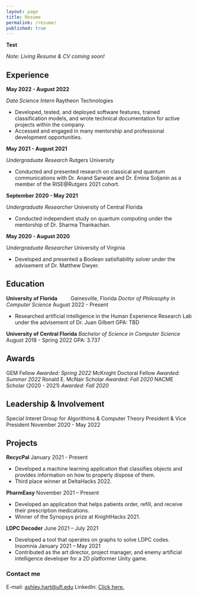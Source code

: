 ```yaml
---
layout: page
title: Resume
permalink: /resume/
published: true
---
```


**Test**

<!--
<object data="ashley-hart.github.io/assets/pdf/Resume_Website_Ver.pdf" type="application/pdf" width="750px" height="750px">
    <embed src="ashley-hart.github.io/assets/pdf/Resume_Website_Ver.pdf" type="application/pdf">
        <p>This browser does not support PDFs. Please download the PDF to view it: 
          <a href="ashley-hart.github.io/assets/pdf/Resume_Website_Ver.pdf">Download PDF</a>
  		</p>
</object>
-->

<!--
<object data="http://ashley-hart.github.io\assets\pdf\Resume_Website_Ver.pdf" type="application\pdf" width="100%" height="100%">
    <embed src="http://ashley-hart.github.io\assets\pdf\Resume_Website_Ver.pdf">
</object>
-->

*Note: Living Resume & CV coming soon!*

## Experience
**May 2022 - August 2022**

*Data Science Intern*					Raytheon Technologies

- Developed, tested, and deployed software features, trained classification models, and wrote technical documentation for active projects within the company.
- Accessed and engaged in many mentorship and professional development opportunities.

**May 2021 - August 2021**

*Undergraduate Research*                     Rutgers University

- Conducted and presented research on classical and quantum communications with Dr. Anand Sarwate and Dr. Emina Soljanin as a member of the RISE@Rutgers
2021 cohort.

**September 2020 - May 2021**

*Undergraduate Researcher*				University of Central Florida

- Conducted independent study on quantum computing under the mentorship of Dr. Sharma Thankachan.

**May 2020 - August 2020**

*Undergraduate Researcher*				University of Virginia

- Developed and presented a Boolean satisfiability solver under the advisement of Dr. Matthew Dwyer.

## Education

**University of Florida** &emsp;&emsp;			Gainesville, Florida
*Doctor of Philosophy in Computer Science*			August 2022 - Present
- Researched artificial intelligence in the Human Experience Research Lab under the advisement of Dr. Juan Gilbert
GPA: TBD

**University of Central Florida**
*Bachelor of Science in Computer Science*			August 2018 - Spring 2022
GPA: 3.737

## Awards
GEM Fellow 							*Awarded: Spring 2022*
McKnight Doctoral Fellow			*Awarded: Summer 2022*
Ronald E. McNair Scholar 			*Awarded: Fall 2020*
NACME Scholar (2020 - 2021)			*Awarded: Fall 2020*

## Leadership & Involvement 
Special Interet Group for Algorithims & Computer Theory
President & Vice President				November 2020 - May 2022

## Projects 
**RecycPal**							January 2021 - Present
- Developed a machine learning application that classifies objects and provides
information on how to properly dispose of them.
- Third place winner at DeltaHacks 2022.

**PharmEasy**							November 2021 – Present
- Developed an application that helps patients order, refill, and receive their
prescription medications.
- Winner of the Synopsys prize at KnightHacks 2021.

**LDPC Decoder**						June 2021 – July 2021
- Developed a tool that operates on graphs to solve LDPC codes.
Insomnia January 2021 – May 2021
- Contributed as the art director, project manager, and enemy artificial intelligence
developer for a 2D platformer Unity game.

### Contact me

E-mail: [ashley.hart@ufl.edu](mailto:ashley.hart@ufl.edu)
LinkedIn: [Click here.](https://www.linkedin.com/in/ashley-b-hart/)

